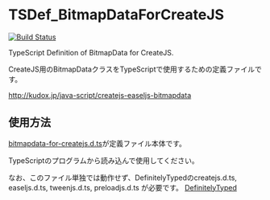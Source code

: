 TSDef_BitmapDataForCreateJS
===========================
[![Build Status](https://travis-ci.org/gyohk/TSDef_BitmapDataForCreateJS.png?branch=master)](https://travis-ci.org/gyohk/TSDef_BitmapDataForCreateJS)

TypeScript Definition of BitmapData for CreateJS.

CreateJS用のBitmapDataクラスをTypeScriptで使用するための定義ファイルです。

http://kudox.jp/java-script/createjs-easeljs-bitmapdata


使用方法
---------
[bitmapdata-for-createjs.d.ts](bitmapdata-for-createjs/src/bitmapdata-for-createjs.d.ts)が定義ファイル本体です。

TypeScriptのプログラムから読み込んで使用してください。

なお、このファイル単独では動作せず、DefinitelyTypedのcreatejs.d.ts, easeljs.d.ts, tweenjs.d.ts, preloadjs.d.ts が必要です。
[DefinitelyTyped](https://github.com/borisyankov/DefinitelyTyped)

